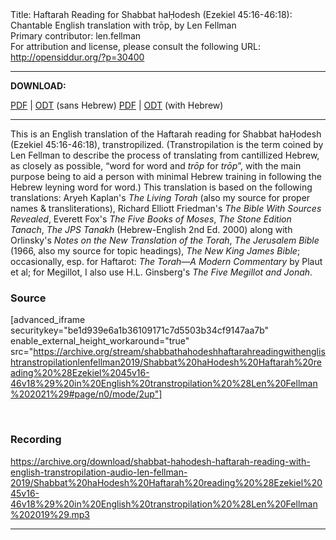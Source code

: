 <html>
<head></head>
<body>
Title: Haftarah Reading for Shabbat haḤodesh (Ezekiel 45:16-46:18): Chantable English translation with trōp, by Len Fellman<br />
Primary contributor: len.fellman<br />
For attribution and license, please consult the following URL: <a href="http://opensiddur.org/?p=30400">http://opensiddur.org/?p=30400</a>
<p />
<hr />

<strong>DOWNLOAD:</strong> 

<a href="https://archive.org/download/shabbathahodeshhaftarahreadingwithenglishtranstropilationlenfellman2019/Shabbat%20haHodesh%20Haftarah%20reading%20%28Ezekiel%2045v16-46v18%29%20in%20English%20transtropilation%20%28Len%20Fellman%202021%29%20-%20english%20only.pdf">PDF</a> | <a href="https://archive.org/download/shabbathahodeshhaftarahreadingwithenglishtranstropilationlenfellman2019/Shabbat%20haHodesh%20Haftarah%20reading%20%28Ezekiel%2045v16-46v18%29%20in%20English%20transtropilation%20%28Len%20Fellman%202021%29%20-%20english%20only.odt">ODT</a> (sans Hebrew)
<a href="https://archive.org/download/shabbathahodeshhaftarahreadingwithenglishtranstropilationlenfellman2019/Shabbat%20haHodesh%20Haftarah%20reading%20%28Ezekiel%2045v16-46v18%29%20in%20English%20transtropilation%20%28Len%20Fellman%202021%29.pdf">PDF</a> | <a href="https://archive.org/download/shabbathahodeshhaftarahreadingwithenglishtranstropilationlenfellman2019/Shabbat%20haHodesh%20Haftarah%20reading%20%28Ezekiel%2045v16-46v18%29%20in%20English%20transtropilation%20%28Len%20Fellman%202021%29.odt">ODT</a> (with Hebrew)

<hr />

This is an English translation of the Haftarah reading for Shabbat haḤodesh (Ezekiel 45:16-46:18), transtropilized. (Transtropilation is the term coined by Len Fellman to describe the process of translating from cantillized Hebrew, as closely as possible, “word for word and <em>trōp</em> for <em>trōp</em>”, with the main purpose being to aid a person with minimal Hebrew training in following the Hebrew leyning word for word.) This translation is based on the following translations: Aryeh Kaplan's <em>The Living Torah</em> (also my source for proper names &amp; transliterations), Richard Elliott Friedman's <em>The Bible With Sources Revealed</em>, Everett Fox's <em>The Five Books of Moses</em>, <em>The Stone Edition Tanach</em>, <em>The JPS Tanakh</em> (Hebrew-English 2nd Ed. 2000) along with Orlinsky's <em>Notes on the New Translation of the Torah</em>, <em>The Jerusalem Bible</em> (1966, also my source for topic headings), <em>The New King James Bible</em>; occasionally, esp. for Haftarot: <em>The Torah—A Modern Commentary</em> by Plaut et al; for Megillot, I also use H.L. Ginsberg's <em>The Five Megillot and Jonah</em>.

<h3>Source</h3>

[advanced_iframe securitykey="be1d939e6a1b36109171c7d5503b34cf9147aa7b" enable_external_height_workaround="true" src="https://archive.org/stream/shabbathahodeshhaftarahreadingwithenglishtranstropilationlenfellman2019/Shabbat%20haHodesh%20Haftarah%20reading%20%28Ezekiel%2045v16-46v18%29%20in%20English%20transtropilation%20%28Len%20Fellman%202021%29#page/n0/mode/2up"]

&nbsp;

<h3>Recording</h3>

https://archive.org/download/shabbat-hahodesh-haftarah-reading-with-english-transtropilation-audio-len-fellman-2019/Shabbat%20haHodesh%20Haftarah%20reading%20%28Ezekiel%2045v16-46v18%29%20in%20English%20transtropilation%20%28Len%20Fellman%202019%29.mp3

<hr />

&nbsp;
</body>
</html>